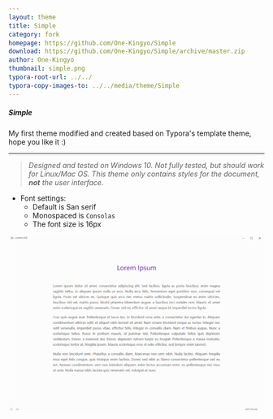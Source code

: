 ```yaml
---
layout: theme
title: Simple
category: fork
homepage: https://github.com/One-Kingyo/Simple
download: https://github.com/One-Kingyo/Simple/archive/master.zip
author: One-Kingyo
thumbnail: simple.png
typora-root-url: ../../
typora-copy-images-to: ../../media/theme/Simple
---
```


##### Simple
My first theme modified and created based on Typora's template theme, hope you like it :)


----

> *Designed and tested on Windows 10. Not fully tested, but should work for Linux/Mac OS. This theme only contains styles for the document, **not** the user interface.*


* Font settings:
  * Default is San serif
  * Monospaced is `Consolas`
  * The font size is 16px

![One](/media/theme/Simple/simple.png)

